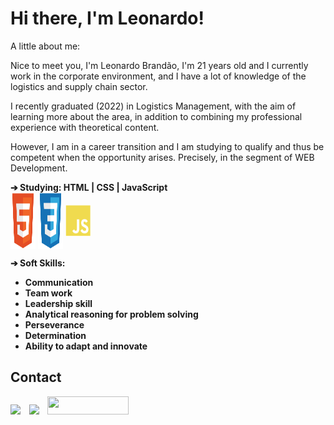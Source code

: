 <h1><strong> Hi there, I'm Leonardo!</strong> </h1>
<p>A little about me:

Nice to meet you, I'm Leonardo Brandão, I'm 21 years old and I currently work in the corporate environment, and I have a lot of knowledge of the logistics and supply chain sector.

I recently graduated (2022) in Logistics Management, with the aim of learning more about the area, in addition to combining my professional experience with theoretical content.

However, I am in a career transition and I am studying to qualify and thus be competent when the opportunity arises. Precisely, in the segment of WEB Development.

<div>
 <p><strong>➔ Studying: HTML | CSS | JavaScript </strong>
  <br><img align="center" alt="Rafa-HTML" height="90" width="40" src="https://raw.githubusercontent.com/devicons/devicon/master/icons/html5/html5-original.svg">
  <img align="center" alt="Rafa-CSS" height="90" width="40" src="https://raw.githubusercontent.com/devicons/devicon/master/icons/css3/css3-original.svg">
    <img align="center" alt="Rafa-Js" height="50" width="40" src="https://raw.githubusercontent.com/devicons/devicon/master/icons/javascript/javascript-plain.svg">
</div>


<p><strong>➔ Soft Skills:
<ul>
    <li>Communication</li>
    <li>Team work</li>
    <li>Leadership skill</li>
    <li>Analytical reasoning for problem solving</li>
    <li>Perseverance</li>
    <li>Determination</li>
    <li>Ability to adapt and innovate</li>
</ul>


<h2><strong>Contact</strong></h2>
    <div>      
        <span>
            <a href="https://www.linkedin.com/public-profile/settings?lipi=urn%3Ali%3Apage%3Ad_flagship3_profile_self_edit_contact-info%3BikKlinSmSN2jtj%2FCwMj%2FEg%3D%3D" target="_blank"><img src="https://img.shields.io/badge/-LinkedIn-%230077B5?style=for-the-badge&logo=linkedin&logoColor=white"></a> &ensp;</span>
        <span>
            <a href = "mailto:brandao.developerweb@gmail.com" target="_blank"><img src="https://img.shields.io/badge/-Gmail-%23333?style=for-the-badge&logo=gmail&logoColor=white"></a>   &ensp;</span>
        <span>
            <a href="https://www.instagram.com/brandao_dev/" target="_blank"><img src="https://portal.ifba.edu.br/simoes-filho/imagens/redes-sociais/instagram.png/@@images/0f1ec04e-2ba4-4dd8-970f-0e3c47d5d0a7.png" height="29" width="130"></a>
        </span>
       
</div>
